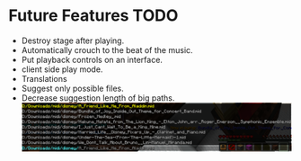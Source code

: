 # Future Features TODO
- Destroy stage after playing.
- Automatically crouch to the beat of the music.
- Put playback controls on an interface.
- client side play mode.
- Translations
- Suggest only possible files.
- Decrease suggestion length of big paths.
![img.png](img.png)